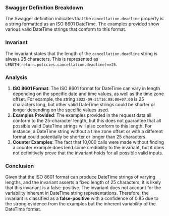 ### Swagger Definition Breakdown
The Swagger definition indicates that the `cancellation.deadline` property is a string formatted as an ISO 8601 DateTime. The examples provided show various valid DateTime strings that conform to this format. 

### Invariant
The invariant states that the length of the `cancellation.deadline` string is always 25 characters. This is represented as `LENGTH(return.policies.cancellation.deadline)==25`. 

### Analysis
1. **ISO 8601 Format**: The ISO 8601 format for DateTime can vary in length depending on the specific date and time values, as well as the time zone offset. For example, the string `2022-09-21T16:08:00+07:00` is 25 characters long, but other valid DateTime strings could be shorter or longer depending on the specific values used. 
2. **Examples Provided**: The examples provided in the request data all conform to the 25-character length, but this does not guarantee that all possible valid DateTime strings will also conform to this length. For instance, a DateTime string without a time zone offset or with a different format could potentially be shorter or longer than 25 characters. 
3. **Counter Examples**: The fact that 10,000 calls were made without finding a counter example does lend some credibility to the invariant, but it does not definitively prove that the invariant holds for all possible valid inputs. 

### Conclusion
Given that the ISO 8601 format can produce DateTime strings of varying lengths, and the invariant asserts a fixed length of 25 characters, it is likely that this invariant is a false-positive. The invariant does not account for the variability inherent in DateTime string representations. Therefore, the invariant is classified as a **false-positive** with a confidence of 0.85 due to the strong evidence from the examples but the inherent variability of the DateTime format.
